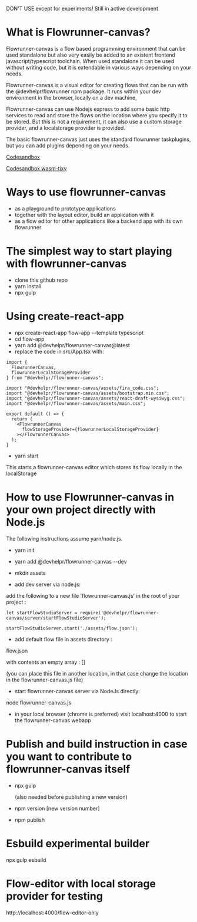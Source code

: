 DON'T USE except for experiments! Still in active development

# What is Flowrunner-canvas?

Flowrunner-canvas is a flow based programming environment that can be used standalone but also very easily be added to an existent frontend javascript/typescript toolchain. 
When used standalone it can be used without writing code, but it is extendable in various ways depending on your needs.

Flowrunner-canvas is a visual editor for creating flows that can be run with the @devhelpr/flowrunner npm package. It runs within your dev environment in the browser, locally on a dev machine,

Flowrunner-canvas can use Nodejs express to add some basic http services to read and store the flows on the location where you specify it to be stored. But this is not a requirement, it can also use a custom storage provider, and a localstorage provider is provided.

The basic flowrunner-canvas just uses the standard flowrunner taskplugins, but you can add plugins depending on your needs.

[Codesandbox](https://codesandbox.io/s/flowrunner-canvas-wljy9)

[Codesandbox wasm-tixy](https://codesandbox.io/s/flowrunner-canvas-wasm-example-p68pz)

# Ways to use flowrunner-canvas

- as a playground to prototype applications
- together with the layout editor, build an application with it
- as a flow editor for other applications like a backend app with
	its own flowrunner
  
# The simplest way to start playing with flowrunner-canvas

- clone this github repo
- yarn install
- npx gulp

# Using create-react-app

- npx create-react-app flow-app --template typescript
- cd flow-app
- yarn add @devhelpr/flowrunner-canvas@latest
- replace the code in src/App.tsx with:

```
import {
  FlowrunnerCanvas,
  flowrunnerLocalStorageProvider
} from "@devhelpr/flowrunner-canvas";

import "@devhelpr/flowrunner-canvas/assets/fira_code.css";
import "@devhelpr/flowrunner-canvas/assets/bootstrap.min.css";
import "@devhelpr/flowrunner-canvas/assets/react-draft-wysiwyg.css";
import "@devhelpr/flowrunner-canvas/assets/main.css";

export default () => {
  return (
    <FlowrunnerCanvas
      flowStorageProvider={flowrunnerLocalStorageProvider}
    ></FlowrunnerCanvas>
  );
}
```

- yarn start

This starts a flowrunner-canvas editor which stores its flow locally in the localStorage

# How to use Flowrunner-canvas in your own project directly with Node.js

The following instructions assume yarn/node.js.

- yarn init
- yarn add @devhelpr/flowrunner-canvas --dev
- mkdir assets

- add dev server via node.js:

add the following to a new file 'flowrunner-canvas.js' in the root of your project :

```
let startFlowStudioServer = require('@devhelpr/flowrunner-canvas/server/startFlowStudioServer');

startFlowStudioServer.start('./assets/flow.json');
```

- add default flow file in assets directory :

flow.json 

with contents an empty array : []

(you can place this file in another location, in that case change the location in the flowrunner-canvas.js file)

- start flowrunner-canvas server via NodeJs directly:

node flowrunner-canvas.js

- in your local browser (chrome is preferred) visit localhost:4000 to start the flowrunner-canvas webapp

# Publish and build instruction in case you want to contribute to flowrunner-canvas itself

- npx gulp 

	(also needed before publishing a new version)

- npm version [new version number]
- npm publish

# Esbuild experimental builder

npx gulp esbuild

# Flow-editor with local storage provider for testing

http://localhost:4000/flow-editor-only